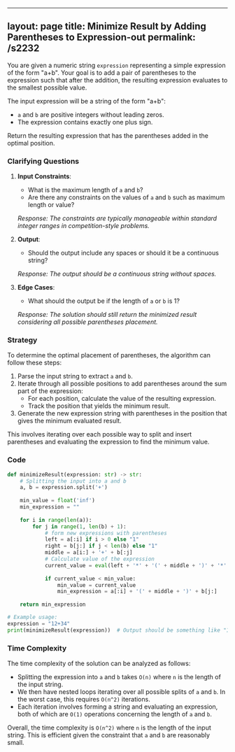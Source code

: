 
---
layout: page
title:  Minimize Result by Adding Parentheses to Expression-out
permalink: /s2232
---

You are given a numeric string `expression` representing a simple expression of the form "a+b". Your goal is to add a pair of parentheses to the expression such that after the addition, the resulting expression evaluates to the smallest possible value.

The input expression will be a string of the form "a+b":
- `a` and `b` are positive integers without leading zeros.
- The expression contains exactly one plus sign.

Return the resulting expression that has the parentheses added in the optimal position.

### Clarifying Questions

1. **Input Constraints**:
    - What is the maximum length of `a` and `b`?
    - Are there any constraints on the values of `a` and `b` such as maximum length or value?

    *Response: The constraints are typically manageable within standard integer ranges in competition-style problems.*

2. **Output**:
    - Should the output include any spaces or should it be a continuous string?
    
    *Response: The output should be a continuous string without spaces.*

3. **Edge Cases**:
    - What should the output be if the length of `a` or `b` is 1?

    *Response: The solution should still return the minimized result considering all possible parentheses placement.*

### Strategy

To determine the optimal placement of parentheses, the algorithm can follow these steps:

1. Parse the input string to extract `a` and `b`.
2. Iterate through all possible positions to add parentheses around the sum part of the expression:
    - For each position, calculate the value of the resulting expression.
    - Track the position that yields the minimum result.
3. Generate the new expression string with parentheses in the position that gives the minimum evaluated result.

This involves iterating over each possible way to split and insert parentheses and evaluating the expression to find the minimum value.

### Code

```python
def minimizeResult(expression: str) -> str:
    # Splitting the input into a and b
    a, b = expression.split('+')
    
    min_value = float('inf')
    min_expression = ""
    
    for i in range(len(a)):
        for j in range(1, len(b) + 1):
            # form new expressions with parentheses
            left = a[:i] if i > 0 else "1"
            right = b[j:] if j < len(b) else "1"
            middle = a[i:] + '+' + b[:j]
            # Calculate value of the expression
            current_value = eval(left + '*' + '(' + middle + ')' + '*' + right)
            
            if current_value < min_value:
                min_value = current_value
                min_expression = a[:i] + '(' + middle + ')' + b[j:]
    
    return min_expression

# Example usage:
expression = "12+34"
print(minimizeResult(expression))  # Output should be something like "1(2+3)4"
```

### Time Complexity

The time complexity of the solution can be analyzed as follows:
- Splitting the expression into `a` and `b` takes `O(n)` where `n` is the length of the input string.
- We then have nested loops iterating over all possible splits of `a` and `b`. In the worst case, this requires `O(n^2)` iterations.
- Each iteration involves forming a string and evaluating an expression, both of which are `O(1)` operations concerning the length of `a` and `b`.

Overall, the time complexity is `O(n^2)` where `n` is the length of the input string. This is efficient given the constraint that `a` and `b` are reasonably small.